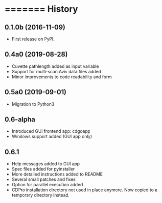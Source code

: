 =======
History
=======

0.1.0b (2016-11-09)
------------------

* First release on PyPI.

0.4a0 (2019-08-28)
-----------------

* Cuvette pathlength added as input variable
* Support for multi-scan Aviv data files added
* Minor improvements to code readability and form

0.5a0 (2019-09-01)
-----------------

* Migration to Python3

0.6-alpha
-----

* Introduced GUI frontend app: cdgoapp
* Windows support added (GUI app only)

0.6.1
-----

* Help messages added to GUI app
* Spec files added for pyinstaller
* More detailed instructions added to README
* Several small patches and fixes
* Option for parallel execution added
* CDPro installation directory not used in place anymore. Now copied to a
  temporary directory instead.
